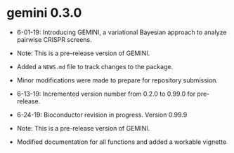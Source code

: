 # gemini 0.3.0

* 6-01-19: Introducing GEMINI, a variational Bayesian approach to analyze pairwise CRISPR screens.
* Note: This is a pre-release version of GEMINI.
* Added a `NEWS.md` file to track changes to the package.
* Minor modifications were made to prepare for repository submission.

* 6-13-19: Incremented version number from 0.2.0 to 0.99.0 for pre-release.

* 6-24-19: Bioconductor revision in progress. Version 0.99.9
* Note: This is a pre-release version of GEMINI.
* Modified documentation for all functions and added a workable vignette